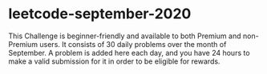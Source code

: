 # leetcode-september-2020

This Challenge is beginner-friendly and available to both Premium and non-Premium users. 
It consists of 30 daily problems over the month of September. A problem is added here each day, and you have 24 hours to make a valid submission for it 
in order to be eligible for rewards.
